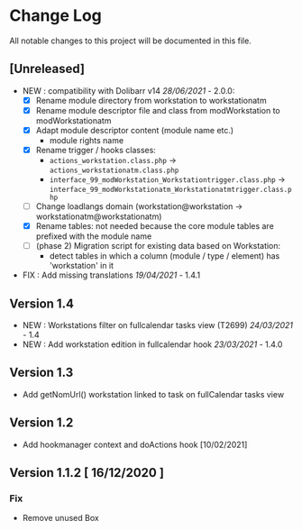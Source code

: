 # Change Log
All notable changes to this project will be documented in this file.

## [Unreleased]
- NEW : compatibility with Dolibarr v14 *28/06/2021* - 2.0.0:
     * [x] Rename module directory from workstation to workstationatm
     * [x] Rename module descriptor file and class from modWorkstation to modWorkstationatm
     * [x] Adapt module descriptor content (module name etc.)
        - module rights name
     * [x] Rename trigger / hooks classes:
        - `actions_workstation.class.php` → `actions_workstationatm.class.php`
        - `interface_99_modWorkstation_Workstationtrigger.class.php` → `interface_99_modWorkstationatm_Workstationatmtrigger.class.php`
     * [ ] Change loadlangs domain (workstation@workstation → workstationatm@workstationatm)
     * [x] Rename tables: not needed because the core module tables are prefixed with the module name
     * [ ] (phase 2) Migration script for existing data based on Workstation:
        - detect tables in which a column (module / type / element) has 'workstation' in it


- FIX : Add missing translations *19/04/2021* - 1.4.1

## Version 1.4

- NEW : Workstations filter on fullcalendar tasks view (T2699) *24/03/2021* - 1.4
- NEW : Add workstation edition in fullcalendar hook *23/03/2021* - 1.4.0

## Version 1.3

- Add getNomUrl() workstation linked to task on fullCalendar tasks view

## Version 1.2

- Add hookmanager context and doActions hook [10/02/2021]

## Version 1.1.2 [ 16/12/2020 ]

### Fix 

- Remove unused Box

